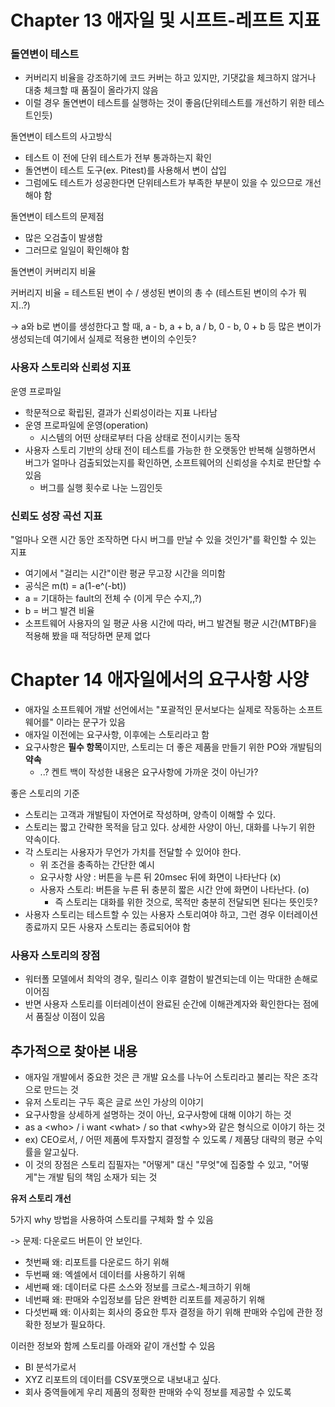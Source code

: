 # Chapter 13 애자일 및 시프트-레프트 지표

### 돌연변이 테스트

- 커버리지 비율을 강조하기에 코드 커버는 하고 있지만, 기댓값을 체크하지 않거나 대충 체크할 때 품질이 올라가지 않음
- 이럴 경우 돌연변이 테스트를 실행하는 것이 좋음(단위테스트를 개선하기 위한 테스트인듯)

돌연변이 테스트의 사고방식

- 테스트 이 전에 단위 테스트가 전부 통과하는지 확인
- 돌연변이 테스트 도구(ex. Pitest)를 사용해서 변이 삽입
- 그럼에도 테스트가 성공한다면 단위테스트가 부족한 부분이 있을 수 있으므로 개선해야 함

돌연변이 테스트의 문제점

- 많은 오검출이 발생함
- 그러므로 일일이 확인해야 함

돌연변이 커버리지 비율

커버리지 비율 = 테스트된 변이 수 / 생성된 변이의 총 수 (테스트된 변이의 수가 뭐지..?)

-> a와 b로 변이를 생성한다고 할 때, a - b, a + b, a / b, 0 - b, 0 + b 등 많은 변이가 생성되는데 여기에서 실제로 적용한 변이의 수인듯?

### 사용자 스토리와 신뢰성 지표

운영 프로파일

- 학문적으로 확립된, 결과가 신뢰성이라는 지표 나타남
- 운영 프로파일에 운영(operation)
  - 시스템의 어떤 상태로부터 다음 상태로 전이시키는 동작
- 사용자 스토리 기반의 상태 전이 테스트를 가능한 한 오랫동안 반복해 실행하면서 버그가 얼마나 검출되었는지를 확인하면, 소프트웨어의 신뢰성을 수치로 판단할 수 있음
  - 버그를 실행 횟수로 나눈 느낌인듯

### 신뢰도 성장 곡선 지표

"얼마나 오랜 시간 동안 조작하면 다시 버그를 만날 수 있을 것인가"를 확인할 수 있는 지표

- 여기에서 "걸리는 시간"이란 평균 무고장 시간을 의미함
- 공식은 m(t) = a(1-e^(-bt))
- a = 기대하는 fault의 전체 수 (이게 무슨 수지,,?)
- b = 버그 발견 비율
- 소프트웨어 사용자의 일 평균 사용 시간에 따라, 버그 발견될 평균 시간(MTBF)을 적용해 봤을 때 적당하면 문제 없다

# Chapter 14 애자일에서의 요구사항 사양

- 애자일 소프트웨어 개발 선언에서는 "포괄적인 문서보다는 실제로 작동하는 소프트웨어를" 이라는 문구가 있음
- 애자일 이전에는 요구사항, 이후에는 스토리라고 함
- 요구사항은 **필수 항목**이지만, 스토리는 더 좋은 제품을 만들기 위한 PO와 개발팀의 **약속**
  - ..? 켄트 백이 작성한 내용은 요구사항에 가까운 것이 아닌가?

좋은 스토리의 기준

- 스토리는 고객과 개발팀이 자연어로 작성하며, 양측이 이해할 수 있다.
- 스토리는 짧고 간략한 목적을 담고 있다. 상세한 사양이 아닌, 대화를 나누기 위한 약속이다.
- 각 스토리는 사용자가 무언가 가치를 전달할 수 있어야 한다.
  - 위 조건을 충족하는 간단한 예시
  - 요구사항 사양 : 버튼을 누른 뒤 20msec 뒤에 화면이 나타난다 (x)
  - 사용자 스토리: 버튼을 누른 뒤 충분히 짧은 시간 안에 화면이 나타난다. (o)
    - 즉 스토리는 대화를 위한 것으로, 목적만 충분히 전달되면 된다는 뜻인듯?
- 사용자 스토리는 테스트할 수 있는 사용자 스토리여야 하고, 그런 경우 이터레이션 종료까지 모든 사용자 스토리는 종료되어야 함

### 사용자 스토리의 장점

- 워터폴 모델에서 최악의 경우, 릴리스 이후 결함이 발견되는데 이는 막대한 손해로 이어짐
- 반면 사용자 스토리를 이터레이션이 완료된 순간에 이해관계자와 확인한다는 점에서 품질상 이점이 있음

## 추가적으로 찾아본 내용

- 애자일 개발에서 중요한 것은 큰 개발 요소를 나누어 스토리라고 불리는 작은 조각으로 만드는 것
- 유저 스토리는 구두 혹은 글로 쓰인 가상의 이야기
- 요구사항을 상세하게 설명하는 것이 아닌, 요구사항에 대해 이야기 하는 것
- as a \<who\> / i want \<what\> / so that \<why>와 같은 형식으로 이야기 하는 것
- ex) CEO로서, / 어떤 제품에 투자할지 결정할 수 있도록 / 제품당 대략의 평균 수익률을 알고싶다.
- 이 것의 장점은 스토리 집필자는 "어떻게" 대신 "무엇"에 집중할 수 있고, "어떻게"는 개발 팀의 책임 소재가 되는 것

**유저 스토리 개선**

5가지 why 방법을 사용하여 스토리를 구체화 할 수 있음

-> 문제: 다운로드 버튼이 안 보인다.

- 첫번째 왜: 리포트를 다운로드 하기 위해
- 두번째 왜: 엑셀에서 데이터를 사용하기 위해
- 세번째 왜: 데이터로 다른 소스와 정보를 크로스-체크하기 위해
- 네번째 왜: 판매와 수입정보를 담은 완벽한 리포트를 제공하기 위해
- 다섯번째 왜: 이사회는 회사의 중요한 투자 결정을 하기 위해 판매와 수입에 관한 정확한 정보가 필요하다.

이러한 정보와 함께 스토리를 아래와 같이 개선할 수 있음

- BI 분석가로서
- XYZ 리포트의 데이터를 CSV포맷으로 내보내고 싶다.
- 회사 중역들에게 우리 제품의 정확한 판매와 수익 정보를 제공할 수 있도록
